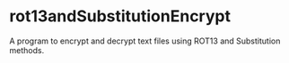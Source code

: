 # rot13andSubstitutionEncrypt
A program to encrypt and decrypt text files using ROT13 and Substitution methods.
